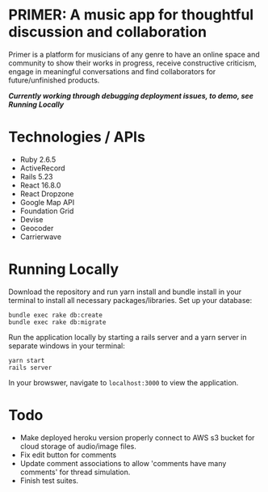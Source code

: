 # PRIMER: A music app for thoughtful discussion and collaboration
 Primer is a platform for musicians of any genre to have an online space and community to show their works in progress, receive constructive criticism, engage in meaningful conversations and find collaborators for future/unfinished products. 
 
***Currently working through debugging deployment issues, to demo, see Running Locally***

# Technologies / APIs
* Ruby 2.6.5
* ActiveRecord
* Rails 5.23
* React 16.8.0
* React Dropzone
* Google Map API
* Foundation Grid
* Devise
* Geocoder
* Carrierwave

# Running Locally
Download the repository and run yarn install and bundle install in your terminal to install all necessary packages/libraries.
Set up your database:
``` 
bundle exec rake db:create
bundle exec rake db:migrate 
```
Run the application locally by starting a rails server and a yarn server in separate windows in your terminal:
```
yarn start
rails server
```
In your browswer, navigate to `localhost:3000` to view the application.

# Todo
- Make deployed heroku version properly connect to AWS s3 bucket for cloud storage of audio/image files.
- Fix edit button for comments
- Update comment associations to allow 'comments have many comments' for thread simulation.
- Finish test suites.
